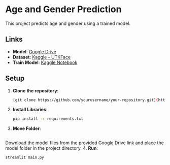 # Age and Gender Prediction

This project predicts age and gender using a trained model.

## Links

- **Model**: [Google Drive](https://drive.google.com/drive/folders/1qAskfTMTl2uf0Qe6GRfO65qxoM5nwkhg?usp=sharing)
- **Dataset**: [Kaggle - UTKFace](https://www.kaggle.com/datasets/jangedoo/utkface-new)
- **Train Model**: [Kaggle Notebook](https://www.kaggle.com/code/jayantkathuria/age-and-gender-detection)

## Setup

1. **Clone the repository**:
   ```sh
   [git clone https://github.com/yourusername/your-repository.git](https://github.com/20yud/Age_Gender_Prediction)
2. **Install Libraries**:
   ```sh
   pip install -r requirements.txt
3. **Move Folder**:
   ```sh
  Download the model files from the provided Google Drive link and place the model folder in the project directory.
4. **Run**:
   ```sh
   streamlit main.py

